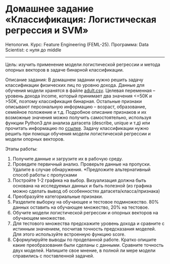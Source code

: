 # Домашнее задание «Классификация: Логистическая регрессия и SVM»
Нетология. Курс: Feature Engineering (FEML-25). Программа: Data Scientist: с нуля до middle
___

Цель: изучить применение модели логистической регрессии и метода опорных векторов в задаче бинарной классификации.

Описание задания:
В домашнем задании нужно решить задачу классификации физических лиц по уровню дохода. Данные для обучения модели хранятся в файле [adult.csv](https://github.com/great-cornxolio/FEML-25-HW-01/blob/main/adult.csv).
Целевая переменная – уровень дохода income, который принимает два значения <=50K и >50K, поэтому классификация бинарная. Остальные признаки описывают персональную информацию – возраст, образование, семейное положение и т.д. Подробное описание признаков и их возможные значения можно получить самостоятельно, используя функции Python3 для анализа датасета (describe, unique и т.д) или прочитать информацию по [ссылке](https://www.cs.toronto.edu/~delve/data/adult/adultDetail.html).
Задачу классификации нужно решить при помощи обучения модели логистической регрессии и модели опорных векторов.

Этапы работы:
1. Получите данные и загрузите их в рабочую среду.
2. Проведите первичный анализ.
Проверьте данные на пропуски. Удалите в случае обнаружения.
*Предложите альтернативный способ работы с пропусками
3. Постройте 1-2 графика на выбор. Визуализация должна быть основана на исследуемых данных и быть полезной (из графика можно сделать вывод об особенностях датасета/класса/признака)
4. Преобразуйте категориальные признаки.
5. Разделите выборку на обучающее и тестовое подмножество. 80% данных оставить на обучающее множество, 20% на тестовое.
6. Обучите модели логистической регрессии и опорных векторов на обучающем множестве.
7. Для тестового множества предскажите уровень дохода и сравните с истинным значением, посчитав точность предсказания моделей. Для этого используйте встроенную функцию score.
8. Сформулируйте выводы по проделанной работе.
Кратко опишите какие преобразования были сделаны с данными.
Сравните точность двух моделей.
Напишите свое мнение, в полной ли мере модели справились с поставленной задачей.
